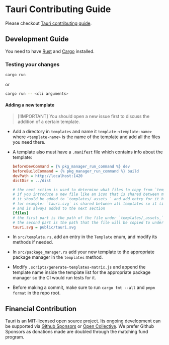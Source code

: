 # Tauri Contributing Guide

Please checkout
[Tauri contributing guide](https://github.com/tauri-apps/tauri/blob/dev/.github/CONTRIBUTING.md).

## Development Guide

You need to have [Rust](https://www.rust-lang.org) and
[Cargo](https://doc.rust-lang.org/cargo/getting-started/installation.html)
installed.

### Testing your changes

```bash
cargo run
```

or

```bash
cargo run -- <cli arguments>
```

#### Adding a new template

> [!IMPORTANT] You should open a new issue first to discuss the addition of a
> certain template.

-   Add a directory in `templates` and name it `template-<template-name>` where
    `<template-name>` is the name of the template and add all the files you need
    there.
-   A template also must have a `.manifest` file which contains info about the
    template:

    ```ini
    beforeDevCommand = {% pkg_manager_run_command %} dev
    beforeBuildCommand = {% pkg_manager_run_command %} build
    devPath = http://localhost:1420
    distDir = ../dist

    # the next sction is used to determine what files to copy from `templates/_assets_`
    # if you introduce a new file like an icon that is shared between multiple templates,
    # it should be added to `templates/_assets_` and add entry for it here
    # for example: `tauri.svg` is shared between all templates so it lives in `templates/_assets_`
    # and is always added to the next section
    [files]
    # the first part is the path of the file under `templates/_assets_`
    # the second part is the path that the file will be copied to under the final template directory
    tauri.svg = public/tauri.svg
    ```

-   In `src/template.rs`, add an entry in the `Template` enum, and modify its
    methods if needed.
-   In `src/package_manager.rs` add your new template to the appropriate package
    manager in the `templates` method.
-   Modify `.scripts/generate-templates-matrix.js` and append the template name
    inside the template list for the appropriate package manager so the CI would
    run tests for it.
-   Before making a commit, make sure to run `cargo fmt --all` and `pnpm format`
    in the repo root.

## Financial Contribution

Tauri is an MIT-licensed open source project. Its ongoing development can be
supported via [Github Sponsors](https://github.com/sponsors/nothingismagick) or
[Open Collective](https://opencollective.com/tauri). We prefer Github Sponsors
as donations made are doubled through the matching fund program.
